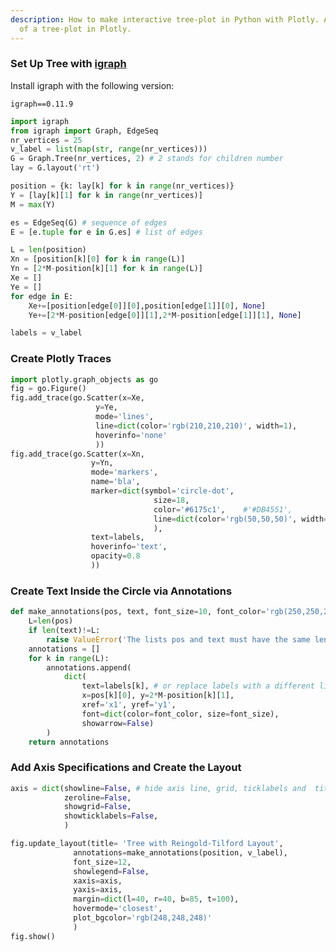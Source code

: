 ```yaml
---
description: How to make interactive tree-plot in Python with Plotly. An examples
  of a tree-plot in Plotly.
---
```


### Set Up Tree with [igraph](http://igraph.org/python/)

Install igraph with the following version:

```
igraph==0.11.9
```

```python
import igraph
from igraph import Graph, EdgeSeq
nr_vertices = 25
v_label = list(map(str, range(nr_vertices)))
G = Graph.Tree(nr_vertices, 2) # 2 stands for children number
lay = G.layout('rt')

position = {k: lay[k] for k in range(nr_vertices)}
Y = [lay[k][1] for k in range(nr_vertices)]
M = max(Y)

es = EdgeSeq(G) # sequence of edges
E = [e.tuple for e in G.es] # list of edges

L = len(position)
Xn = [position[k][0] for k in range(L)]
Yn = [2*M-position[k][1] for k in range(L)]
Xe = []
Ye = []
for edge in E:
    Xe+=[position[edge[0]][0],position[edge[1]][0], None]
    Ye+=[2*M-position[edge[0]][1],2*M-position[edge[1]][1], None]

labels = v_label
```

### Create Plotly Traces

```python
import plotly.graph_objects as go
fig = go.Figure()
fig.add_trace(go.Scatter(x=Xe,
                   y=Ye,
                   mode='lines',
                   line=dict(color='rgb(210,210,210)', width=1),
                   hoverinfo='none'
                   ))
fig.add_trace(go.Scatter(x=Xn,
                  y=Yn,
                  mode='markers',
                  name='bla',
                  marker=dict(symbol='circle-dot',
                                size=18,
                                color='#6175c1',    #'#DB4551',
                                line=dict(color='rgb(50,50,50)', width=1)
                                ),
                  text=labels,
                  hoverinfo='text',
                  opacity=0.8
                  ))
```

### Create Text Inside the Circle via Annotations

```python
def make_annotations(pos, text, font_size=10, font_color='rgb(250,250,250)'):
    L=len(pos)
    if len(text)!=L:
        raise ValueError('The lists pos and text must have the same len')
    annotations = []
    for k in range(L):
        annotations.append(
            dict(
                text=labels[k], # or replace labels with a different list for the text within the circle
                x=pos[k][0], y=2*M-position[k][1],
                xref='x1', yref='y1',
                font=dict(color=font_color, size=font_size),
                showarrow=False)
        )
    return annotations
```

### Add Axis Specifications and Create the Layout

```python
axis = dict(showline=False, # hide axis line, grid, ticklabels and  title
            zeroline=False,
            showgrid=False,
            showticklabels=False,
            )

fig.update_layout(title= 'Tree with Reingold-Tilford Layout',
              annotations=make_annotations(position, v_label),
              font_size=12,
              showlegend=False,
              xaxis=axis,
              yaxis=axis,
              margin=dict(l=40, r=40, b=85, t=100),
              hovermode='closest',
              plot_bgcolor='rgb(248,248,248)'
              )
fig.show()
```
<div>                        <script type="text/javascript">window.PlotlyConfig = {MathJaxConfig: 'local'};</script>
        <script charset="utf-8" src="https://cdn.plot.ly/plotly-3.1.0.min.js" integrity="sha256-Ei4740bWZhaUTQuD6q9yQlgVCMPBz6CZWhevDYPv93A=" crossorigin="anonymous"></script>                <div id="plotly-div-1" class="plotly-graph-div" style="height:100%; width:100%;"></div>            <script type="text/javascript">                window.PLOTLYENV=window.PLOTLYENV || {};                                if (document.getElementById("plotly-div-1")) {                    Plotly.newPlot(                        "plotly-div-1",                        [{"hoverinfo":"none","line":{"color":"rgb(210,210,210)","width":1},"mode":"lines","x":[-3.333333333333333,-3.333333333333333,null,-3.333333333333333,0.0,null,-3.333333333333333,-5.333333333333333,null,-3.333333333333333,-1.333333333333333,null,0.0,0.666666666666667,null,0.0,2.666666666666667,null,-5.333333333333333,-6.333333333333333,null,-5.333333333333333,-4.333333333333333,null,-1.333333333333333,-2.333333333333333,null,-1.333333333333333,-0.33333333333333304,null,0.666666666666667,0.16666666666666696,null,0.666666666666667,1.166666666666667,null,2.666666666666667,2.166666666666667,null,2.666666666666667,3.166666666666667,null,-6.333333333333333,-6.833333333333333,null,-6.333333333333333,-5.833333333333333,null,-4.333333333333333,-4.833333333333333,null,-4.333333333333333,-3.833333333333333,null,-2.333333333333333,-2.833333333333333,null,-2.333333333333333,-1.833333333333333,null,-0.33333333333333304,-0.833333333333333,null,-0.33333333333333304,0.16666666666666696,null,0.16666666666666696,-0.33333333333333304,null,0.16666666666666696,0.666666666666667,null],"y":[9.0,8.0,null,9.0,10.0,null,8.0,7.0,null,8.0,7.0,null,10.0,9.0,null,10.0,9.0,null,7.0,6.0,null,7.0,6.0,null,7.0,6.0,null,7.0,6.0,null,9.0,8.0,null,9.0,8.0,null,9.0,8.0,null,9.0,8.0,null,6.0,5.0,null,6.0,5.0,null,6.0,5.0,null,6.0,5.0,null,6.0,5.0,null,6.0,5.0,null,6.0,5.0,null,6.0,5.0,null,8.0,7.0,null,8.0,7.0,null],"type":"scatter"},{"hoverinfo":"text","marker":{"color":"#6175c1","line":{"color":"rgb(50,50,50)","width":1},"size":18,"symbol":"circle-dot"},"mode":"markers","name":"bla","opacity":0.8,"text":["0","1","2","3","4","5","6","7","8","9","10","11","12","13","14","15","16","17","18","19","20","21","22","23","24"],"x":[-3.333333333333333,-3.333333333333333,0.0,-5.333333333333333,-1.333333333333333,0.666666666666667,2.666666666666667,-6.333333333333333,-4.333333333333333,-2.333333333333333,-0.33333333333333304,0.16666666666666696,1.166666666666667,2.166666666666667,3.166666666666667,-6.833333333333333,-5.833333333333333,-4.833333333333333,-3.833333333333333,-2.833333333333333,-1.833333333333333,-0.833333333333333,0.16666666666666696,-0.33333333333333304,0.666666666666667],"y":[9.0,8.0,10.0,7.0,7.0,9.0,9.0,6.0,6.0,6.0,6.0,8.0,8.0,8.0,8.0,5.0,5.0,5.0,5.0,5.0,5.0,5.0,5.0,7.0,7.0],"type":"scatter"}],                        {"template":{"data":{"histogram2dcontour":[{"type":"histogram2dcontour","colorbar":{"outlinewidth":0,"ticks":""},"colorscale":[[0.0,"#0d0887"],[0.1111111111111111,"#46039f"],[0.2222222222222222,"#7201a8"],[0.3333333333333333,"#9c179e"],[0.4444444444444444,"#bd3786"],[0.5555555555555556,"#d8576b"],[0.6666666666666666,"#ed7953"],[0.7777777777777778,"#fb9f3a"],[0.8888888888888888,"#fdca26"],[1.0,"#f0f921"]]}],"choropleth":[{"type":"choropleth","colorbar":{"outlinewidth":0,"ticks":""}}],"histogram2d":[{"type":"histogram2d","colorbar":{"outlinewidth":0,"ticks":""},"colorscale":[[0.0,"#0d0887"],[0.1111111111111111,"#46039f"],[0.2222222222222222,"#7201a8"],[0.3333333333333333,"#9c179e"],[0.4444444444444444,"#bd3786"],[0.5555555555555556,"#d8576b"],[0.6666666666666666,"#ed7953"],[0.7777777777777778,"#fb9f3a"],[0.8888888888888888,"#fdca26"],[1.0,"#f0f921"]]}],"heatmap":[{"type":"heatmap","colorbar":{"outlinewidth":0,"ticks":""},"colorscale":[[0.0,"#0d0887"],[0.1111111111111111,"#46039f"],[0.2222222222222222,"#7201a8"],[0.3333333333333333,"#9c179e"],[0.4444444444444444,"#bd3786"],[0.5555555555555556,"#d8576b"],[0.6666666666666666,"#ed7953"],[0.7777777777777778,"#fb9f3a"],[0.8888888888888888,"#fdca26"],[1.0,"#f0f921"]]}],"contourcarpet":[{"type":"contourcarpet","colorbar":{"outlinewidth":0,"ticks":""}}],"contour":[{"type":"contour","colorbar":{"outlinewidth":0,"ticks":""},"colorscale":[[0.0,"#0d0887"],[0.1111111111111111,"#46039f"],[0.2222222222222222,"#7201a8"],[0.3333333333333333,"#9c179e"],[0.4444444444444444,"#bd3786"],[0.5555555555555556,"#d8576b"],[0.6666666666666666,"#ed7953"],[0.7777777777777778,"#fb9f3a"],[0.8888888888888888,"#fdca26"],[1.0,"#f0f921"]]}],"surface":[{"type":"surface","colorbar":{"outlinewidth":0,"ticks":""},"colorscale":[[0.0,"#0d0887"],[0.1111111111111111,"#46039f"],[0.2222222222222222,"#7201a8"],[0.3333333333333333,"#9c179e"],[0.4444444444444444,"#bd3786"],[0.5555555555555556,"#d8576b"],[0.6666666666666666,"#ed7953"],[0.7777777777777778,"#fb9f3a"],[0.8888888888888888,"#fdca26"],[1.0,"#f0f921"]]}],"mesh3d":[{"type":"mesh3d","colorbar":{"outlinewidth":0,"ticks":""}}],"scatter":[{"fillpattern":{"fillmode":"overlay","size":10,"solidity":0.2},"type":"scatter"}],"parcoords":[{"type":"parcoords","line":{"colorbar":{"outlinewidth":0,"ticks":""}}}],"scatterpolargl":[{"type":"scatterpolargl","marker":{"colorbar":{"outlinewidth":0,"ticks":""}}}],"bar":[{"error_x":{"color":"#2a3f5f"},"error_y":{"color":"#2a3f5f"},"marker":{"line":{"color":"#E5ECF6","width":0.5},"pattern":{"fillmode":"overlay","size":10,"solidity":0.2}},"type":"bar"}],"scattergeo":[{"type":"scattergeo","marker":{"colorbar":{"outlinewidth":0,"ticks":""}}}],"scatterpolar":[{"type":"scatterpolar","marker":{"colorbar":{"outlinewidth":0,"ticks":""}}}],"histogram":[{"marker":{"pattern":{"fillmode":"overlay","size":10,"solidity":0.2}},"type":"histogram"}],"scattergl":[{"type":"scattergl","marker":{"colorbar":{"outlinewidth":0,"ticks":""}}}],"scatter3d":[{"type":"scatter3d","line":{"colorbar":{"outlinewidth":0,"ticks":""}},"marker":{"colorbar":{"outlinewidth":0,"ticks":""}}}],"scattermap":[{"type":"scattermap","marker":{"colorbar":{"outlinewidth":0,"ticks":""}}}],"scattermapbox":[{"type":"scattermapbox","marker":{"colorbar":{"outlinewidth":0,"ticks":""}}}],"scatterternary":[{"type":"scatterternary","marker":{"colorbar":{"outlinewidth":0,"ticks":""}}}],"scattercarpet":[{"type":"scattercarpet","marker":{"colorbar":{"outlinewidth":0,"ticks":""}}}],"carpet":[{"aaxis":{"endlinecolor":"#2a3f5f","gridcolor":"white","linecolor":"white","minorgridcolor":"white","startlinecolor":"#2a3f5f"},"baxis":{"endlinecolor":"#2a3f5f","gridcolor":"white","linecolor":"white","minorgridcolor":"white","startlinecolor":"#2a3f5f"},"type":"carpet"}],"table":[{"cells":{"fill":{"color":"#EBF0F8"},"line":{"color":"white"}},"header":{"fill":{"color":"#C8D4E3"},"line":{"color":"white"}},"type":"table"}],"barpolar":[{"marker":{"line":{"color":"#E5ECF6","width":0.5},"pattern":{"fillmode":"overlay","size":10,"solidity":0.2}},"type":"barpolar"}],"pie":[{"automargin":true,"type":"pie"}]},"layout":{"autotypenumbers":"strict","colorway":["#636efa","#EF553B","#00cc96","#ab63fa","#FFA15A","#19d3f3","#FF6692","#B6E880","#FF97FF","#FECB52"],"font":{"color":"#2a3f5f"},"hovermode":"closest","hoverlabel":{"align":"left"},"paper_bgcolor":"white","plot_bgcolor":"#E5ECF6","polar":{"bgcolor":"#E5ECF6","angularaxis":{"gridcolor":"white","linecolor":"white","ticks":""},"radialaxis":{"gridcolor":"white","linecolor":"white","ticks":""}},"ternary":{"bgcolor":"#E5ECF6","aaxis":{"gridcolor":"white","linecolor":"white","ticks":""},"baxis":{"gridcolor":"white","linecolor":"white","ticks":""},"caxis":{"gridcolor":"white","linecolor":"white","ticks":""}},"coloraxis":{"colorbar":{"outlinewidth":0,"ticks":""}},"colorscale":{"sequential":[[0.0,"#0d0887"],[0.1111111111111111,"#46039f"],[0.2222222222222222,"#7201a8"],[0.3333333333333333,"#9c179e"],[0.4444444444444444,"#bd3786"],[0.5555555555555556,"#d8576b"],[0.6666666666666666,"#ed7953"],[0.7777777777777778,"#fb9f3a"],[0.8888888888888888,"#fdca26"],[1.0,"#f0f921"]],"sequentialminus":[[0.0,"#0d0887"],[0.1111111111111111,"#46039f"],[0.2222222222222222,"#7201a8"],[0.3333333333333333,"#9c179e"],[0.4444444444444444,"#bd3786"],[0.5555555555555556,"#d8576b"],[0.6666666666666666,"#ed7953"],[0.7777777777777778,"#fb9f3a"],[0.8888888888888888,"#fdca26"],[1.0,"#f0f921"]],"diverging":[[0,"#8e0152"],[0.1,"#c51b7d"],[0.2,"#de77ae"],[0.3,"#f1b6da"],[0.4,"#fde0ef"],[0.5,"#f7f7f7"],[0.6,"#e6f5d0"],[0.7,"#b8e186"],[0.8,"#7fbc41"],[0.9,"#4d9221"],[1,"#276419"]]},"xaxis":{"gridcolor":"white","linecolor":"white","ticks":"","title":{"standoff":15},"zerolinecolor":"white","automargin":true,"zerolinewidth":2},"yaxis":{"gridcolor":"white","linecolor":"white","ticks":"","title":{"standoff":15},"zerolinecolor":"white","automargin":true,"zerolinewidth":2},"scene":{"xaxis":{"backgroundcolor":"#E5ECF6","gridcolor":"white","linecolor":"white","showbackground":true,"ticks":"","zerolinecolor":"white","gridwidth":2},"yaxis":{"backgroundcolor":"#E5ECF6","gridcolor":"white","linecolor":"white","showbackground":true,"ticks":"","zerolinecolor":"white","gridwidth":2},"zaxis":{"backgroundcolor":"#E5ECF6","gridcolor":"white","linecolor":"white","showbackground":true,"ticks":"","zerolinecolor":"white","gridwidth":2}},"shapedefaults":{"line":{"color":"#2a3f5f"}},"annotationdefaults":{"arrowcolor":"#2a3f5f","arrowhead":0,"arrowwidth":1},"geo":{"bgcolor":"white","landcolor":"#E5ECF6","subunitcolor":"white","showland":true,"showlakes":true,"lakecolor":"white"},"title":{"x":0.05},"mapbox":{"style":"light"}}},"font":{"size":12},"xaxis":{"showline":false,"zeroline":false,"showgrid":false,"showticklabels":false},"yaxis":{"showline":false,"zeroline":false,"showgrid":false,"showticklabels":false},"margin":{"l":40,"r":40,"b":85,"t":100},"title":{"text":"Tree with Reingold-Tilford Layout"},"annotations":[{"font":{"color":"rgb(250,250,250)","size":10},"showarrow":false,"text":"0","x":-3.333333333333333,"xref":"x","y":9.0,"yref":"y"},{"font":{"color":"rgb(250,250,250)","size":10},"showarrow":false,"text":"1","x":-3.333333333333333,"xref":"x","y":8.0,"yref":"y"},{"font":{"color":"rgb(250,250,250)","size":10},"showarrow":false,"text":"2","x":0.0,"xref":"x","y":10.0,"yref":"y"},{"font":{"color":"rgb(250,250,250)","size":10},"showarrow":false,"text":"3","x":-5.333333333333333,"xref":"x","y":7.0,"yref":"y"},{"font":{"color":"rgb(250,250,250)","size":10},"showarrow":false,"text":"4","x":-1.333333333333333,"xref":"x","y":7.0,"yref":"y"},{"font":{"color":"rgb(250,250,250)","size":10},"showarrow":false,"text":"5","x":0.666666666666667,"xref":"x","y":9.0,"yref":"y"},{"font":{"color":"rgb(250,250,250)","size":10},"showarrow":false,"text":"6","x":2.666666666666667,"xref":"x","y":9.0,"yref":"y"},{"font":{"color":"rgb(250,250,250)","size":10},"showarrow":false,"text":"7","x":-6.333333333333333,"xref":"x","y":6.0,"yref":"y"},{"font":{"color":"rgb(250,250,250)","size":10},"showarrow":false,"text":"8","x":-4.333333333333333,"xref":"x","y":6.0,"yref":"y"},{"font":{"color":"rgb(250,250,250)","size":10},"showarrow":false,"text":"9","x":-2.333333333333333,"xref":"x","y":6.0,"yref":"y"},{"font":{"color":"rgb(250,250,250)","size":10},"showarrow":false,"text":"10","x":-0.33333333333333304,"xref":"x","y":6.0,"yref":"y"},{"font":{"color":"rgb(250,250,250)","size":10},"showarrow":false,"text":"11","x":0.16666666666666696,"xref":"x","y":8.0,"yref":"y"},{"font":{"color":"rgb(250,250,250)","size":10},"showarrow":false,"text":"12","x":1.166666666666667,"xref":"x","y":8.0,"yref":"y"},{"font":{"color":"rgb(250,250,250)","size":10},"showarrow":false,"text":"13","x":2.166666666666667,"xref":"x","y":8.0,"yref":"y"},{"font":{"color":"rgb(250,250,250)","size":10},"showarrow":false,"text":"14","x":3.166666666666667,"xref":"x","y":8.0,"yref":"y"},{"font":{"color":"rgb(250,250,250)","size":10},"showarrow":false,"text":"15","x":-6.833333333333333,"xref":"x","y":5.0,"yref":"y"},{"font":{"color":"rgb(250,250,250)","size":10},"showarrow":false,"text":"16","x":-5.833333333333333,"xref":"x","y":5.0,"yref":"y"},{"font":{"color":"rgb(250,250,250)","size":10},"showarrow":false,"text":"17","x":-4.833333333333333,"xref":"x","y":5.0,"yref":"y"},{"font":{"color":"rgb(250,250,250)","size":10},"showarrow":false,"text":"18","x":-3.833333333333333,"xref":"x","y":5.0,"yref":"y"},{"font":{"color":"rgb(250,250,250)","size":10},"showarrow":false,"text":"19","x":-2.833333333333333,"xref":"x","y":5.0,"yref":"y"},{"font":{"color":"rgb(250,250,250)","size":10},"showarrow":false,"text":"20","x":-1.833333333333333,"xref":"x","y":5.0,"yref":"y"},{"font":{"color":"rgb(250,250,250)","size":10},"showarrow":false,"text":"21","x":-0.833333333333333,"xref":"x","y":5.0,"yref":"y"},{"font":{"color":"rgb(250,250,250)","size":10},"showarrow":false,"text":"22","x":0.16666666666666696,"xref":"x","y":5.0,"yref":"y"},{"font":{"color":"rgb(250,250,250)","size":10},"showarrow":false,"text":"23","x":-0.33333333333333304,"xref":"x","y":7.0,"yref":"y"},{"font":{"color":"rgb(250,250,250)","size":10},"showarrow":false,"text":"24","x":0.666666666666667,"xref":"x","y":7.0,"yref":"y"}],"showlegend":false,"hovermode":"closest","plot_bgcolor":"rgb(248,248,248)"},                        {"responsive": true}                    )                };            </script>        </div>

### Reference
See [https://plotly.com/python/reference/](/reference/graph_objects/index.md) for more information and chart attribute options and http://igraph.org/python/ for more information about the igraph package!
